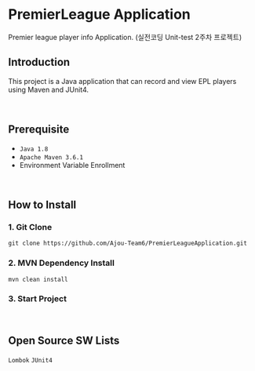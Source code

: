 # PremierLeague Application
Premier league player info Application. (실전코딩 Unit-test 2주차 프로젝트)

## Introduction
This project is a Java application that can record and view EPL players using Maven and JUnit4.

<br>

## Prerequisite
- `Java 1.8`
- `Apache Maven 3.6.1`
- Environment Variable Enrollment

<br>

## How to Install
### 1. Git Clone
```
git clone https://github.com/Ajou-Team6/PremierLeagueApplication.git
```
### 2. MVN Dependency Install
```
mvn clean install
```
### 3. Start Project

<br>

## Open Source SW Lists
`Lombok`
`JUnit4`
